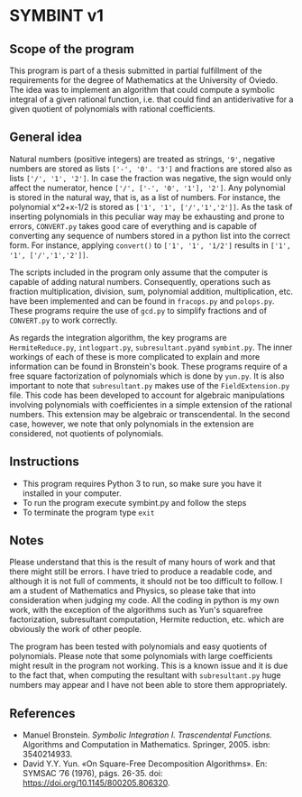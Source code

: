 # SYMBINT v1

## Scope of the program

This program is part of a thesis submitted in partial fulfillment of the requirements for the degree of Mathematics at the University of Oviedo. The idea was to implement an algorithm that could compute a symbolic integral of a given rational function, i.e. that could find an antiderivative for a given quotient of polynomials with rational coefficients.

## General idea

Natural numbers (positive integers) are treated as strings, `'9'`, negative numbers are stored as lists `['-', '0'. '3']` and fractions are stored also as lists `['/', '1', '2']`. In case the fraction was negative, the sign would only affect the numerator, hence `['/', ['-', '0', '1'], '2']`. Any polynomial is stored in the natural way, that is, as a list of numbers. For instance, the polynomial x^2+x-1/2 is stored as `['1', '1', ['/','1','2']]`. As the task of inserting polynomials in this peculiar way may be exhausting and prone to errors, `CONVERT.py` takes good care of everything and is capable of converting any sequence of numbers stored in a python list into the correct form. For instance, applying `convert()` to `['1', '1', '1/2']` results in `['1', '1', ['/','1','2']]`. 

The scripts included in the program only assume that the computer is capable of adding natural numbers. Consequently, operations such as fraction multiplication, division, sum, polynomial addition, multiplication, etc. have been implemented and can be found in `fracops.py` and `polops.py`. These programs require the use of `gcd.py` to simplify fractions and of `CONVERT.py` to work correctly. 

As regards the integration algorithm, the key programs are `HermiteReduce.py`, `intlogpart.py`, `subresultant.py`and `symbint.py`. The inner workings of each of these is more complicated to explain and more information can be found in Bronstein's book. These programs require of a free square factorization of polynomials which is done by `yun.py`. It is also important to note that `subresultant.py` makes use of the `FieldExtension.py` file. This code has been developed to account for algebraic manipulations involving polynomials with coefficientes in a simple extension of the rational numbers. This extension may be algebraic or transcendental. In the second case, however, we note that only polynomials in the extension are considered, not quotients of polynomials.

## Instructions

- This program requires Python 3 to run, so make sure you have it installed in your computer.
- To run the program execute symbint.py and follow the steps
- To terminate the program type `exit`

## Notes

Please understand that this is the result of many hours of work and that there might still be errors. I have tried to produce a readable code, and although it is not full of comments, it should not be too difficult to follow. I am a student of Mathematics and Physics, so please take that into consideration when judging my code. All the coding in python is my own work, with the exception of the algorithms such as Yun's squarefree factorization, subresultant computation, Hermite reduction, etc. which are obviously the work of other people.

The program has been tested with polynomials and easy quotients of polynomials. Please note that some polynomials with large coefficients might result in the program not working. This is a known issue and it is due to the fact that, when computing the resultant with `subresultant.py` huge numbers may appear and I have not been able to store them appropriately.

## References
- Manuel Bronstein. *Symbolic Integration I. Trascendental Functions.* Algorithms and Computation in Mathematics. Springer, 2005. isbn: 3540214933.
- David Y.Y. Yun. «On Square-Free Decomposition Algorithms». En: SYMSAC ’76 (1976), págs. 26-35. doi: https://doi.org/10.1145/800205.806320.